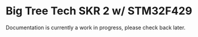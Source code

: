 # Big Tree Tech SKR 2 w/ STM32F429

Documentation is currently a work in progress, please check back later.
